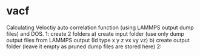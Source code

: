 # vacf
Calculating Veloctiy auto correlation function  (using LAMMPS output dump files) and DOS.
1: create 2 folders
    a) create input folder (use only dump output files from LAMMPS output (Id type x y z vx vy vz)
    b) create output folder (leave it empty as pruned dump files are stored here)
 2:
